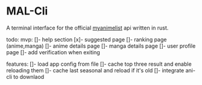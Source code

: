 # MAL-Cli

A terminal interface for the official [myanimelist](https://myanimelist.net/) api written in rust.


todo:
mvp:
[]- help section
[x]- suggested page
[]- ranking page (anime,manga)
[]- anime details page
[]- manga details page
[]- user profile page
[]- add verification when exiting

features:
[]- load app config from file
[]- cache top three result and enable reloading them
[]- cache last seasonal and reload if it's old
[]- integrate ani-cli to downlaod